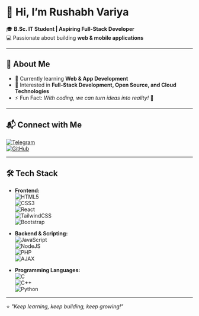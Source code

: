 # 👋 Hi, I’m Rushabh Variya  

🎓 **B.Sc. IT Student | Aspiring Full-Stack Developer**  
💻 Passionate about building **web & mobile applications**  

---

## 🚀 About Me  
- 🌱 Currently learning **Web & App Development**  
- 👀 Interested in **Full-Stack Development, Open Source, and Cloud Technologies**  
- ⚡ Fun Fact: *With coding, we can turn ideas into reality!* 🚀  

---

## 📬 Connect with Me  
[![Telegram](https://img.shields.io/badge/Telegram-@VariyaRushabh-2CA5E0?style=for-the-badge&logo=telegram)](https://t.me/VariyaRushabh)  
[![GitHub](https://img.shields.io/badge/GitHub-RUSHABH2705-black?style=for-the-badge&logo=github)](https://github.com/RUSHABH2705)  

---

## 🛠️ Tech Stack  

- **Frontend:**  
  ![HTML5](https://img.shields.io/badge/HTML5-E34F26?style=for-the-badge&logo=html5&logoColor=white)  
  ![CSS3](https://img.shields.io/badge/CSS3-1572B6?style=for-the-badge&logo=css3&logoColor=white)  
  ![React](https://img.shields.io/badge/React-61DAFB?style=for-the-badge&logo=react&logoColor=black)  
  ![TailwindCSS](https://img.shields.io/badge/TailwindCSS-38B2AC?style=for-the-badge&logo=tailwind-css&logoColor=white)  
  ![Bootstrap](https://img.shields.io/badge/Bootstrap-7952B3?style=for-the-badge&logo=bootstrap&logoColor=white)  

- **Backend & Scripting:**  
  ![JavaScript](https://img.shields.io/badge/JavaScript-F7DF1E?style=for-the-badge&logo=javascript&logoColor=black)  
  ![NodeJS](https://img.shields.io/badge/Node.js-339933?style=for-the-badge&logo=nodedotjs&logoColor=white)  
  ![PHP](https://img.shields.io/badge/PHP-777BB4?style=for-the-badge&logo=php&logoColor=white)  
  ![AJAX](https://img.shields.io/badge/AJAX-005571?style=for-the-badge&logo=javascript&logoColor=white)  

- **Programming Languages:**  
  ![C](https://img.shields.io/badge/C-00599C?style=for-the-badge&logo=c&logoColor=white)  
  ![C++](https://img.shields.io/badge/C++-00599C?style=for-the-badge&logo=cplusplus&logoColor=white)  
  ![Python](https://img.shields.io/badge/Python-3776AB?style=for-the-badge&logo=python&logoColor=white)  

---

⭐️ *"Keep learning, keep building, keep growing!"*  
